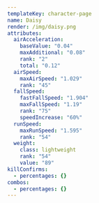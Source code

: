 ```yaml
---
templateKey: character-page
name: Daisy
render: /img/daisy.png
attributes:
  airAcceleration:
    baseValue: "0.04"
    maxAdditional: "0.08"
    rank: "2"
    total: "0.12"
  airSpeed:
    maxAirSpeed: "1.029"
    rank: "45"
  fallSpeed:
    fastFallSpeed: "1.904"
    maxFallSpeed: "1.19"
    rank: "75"
    speedIncrease: "60%"
  runSpeed:
    maxRunSpeed: "1.595"
    rank: "54"
  weight:
    class: lightweight
    rank: "54"
    value: "89"
killConfirms:
  - percentages: {}
combos:
  - percentages: {}
---
```

